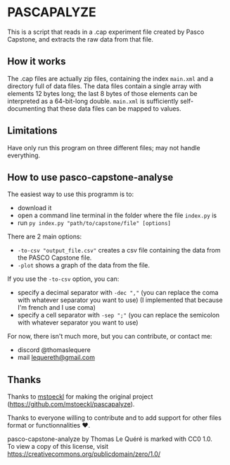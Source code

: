 # PASCAPALYZE

This is a script that reads in a .cap experiment file created by Pasco Capstone,
and extracts the raw data from that file.

## How it works
The .cap files are actually zip files, containing the index `main.xml` and 
a directory full of data files. The data files contain a single array with
elements 12 bytes long; the last 8 bytes of those elements can be interpreted
as a 64-bit-long double. `main.xml` is sufficiently self-documenting that these
data files can be mapped to values.

## Limitations
Have only run this program on three different files; may not handle everything.

## How to use pasco-capstone-analyse

The easiest way to use this programm is to:
- download it
- open a command line terminal in the folder where the file `index.py` is
- run `py index.py "path/to/capstone/file" [options]`

There are 2 main options:
- `-to-csv "output_file.csv"` creates a csv file containing the data from the PASCO Capstone file.
- `-plot` shows a graph of the data from the file.

If you use the `-to-csv` option, you can:
- specify a decimal separator with `-dec ","` (you can replace the coma with whatever separator you want to use) (I implemented that because I'm french and I use coma)
- specify a cell separator with `-sep ";"` (you can replace the semicolon with whatever separator you want to use)

For now, there isn't much more, but you can contribute, or contact me:
- discord @thomaslequere
- mail [lequereth@gmail.com](mailto:lequereth@gmail.com)

## Thanks

Thanks to [mstoeckl](https://github.com/mstoeckl) for making the original project (https://github.com/mstoeckl/pascapalyze).

Thanks to everyone willing to contribute and to add support for other files format or functionnalities ❤️.

pasco-capstone-analyze by Thomas Le Quéré is marked with CC0 1.0.  
To view a copy of this license, visit https://creativecommons.org/publicdomain/zero/1.0/